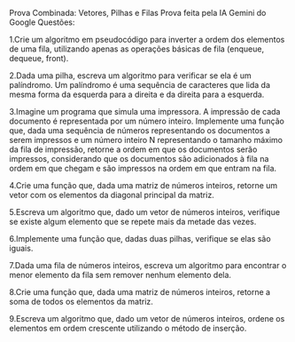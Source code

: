 Prova Combinada: Vetores, Pilhas e Filas
Prova feita pela IA Gemini do Google
Questões:

1.Crie um algoritmo em pseudocódigo para inverter a ordem dos elementos de uma fila, utilizando apenas as 
operações básicas de fila (enqueue, dequeue, front).

2.Dada uma pilha, escreva um algoritmo para verificar se ela é um palíndromo. Um palíndromo é uma sequência
de caracteres que lida da mesma forma da esquerda para a direita e da direita para a esquerda.

3.Imagine um programa que simula uma impressora. A impressão de cada documento é representada por um número 
inteiro. Implemente uma função que, dada uma sequência de números representando os documentos a serem impressos 
e um número inteiro N representando o tamanho máximo da fila de impressão, retorne a ordem em que os documentos 
serão impressos, considerando que os documentos são adicionados à fila na ordem em que chegam e são impressos na 
ordem em que entram na fila.

4.Crie uma função que, dada uma matriz de números inteiros, retorne um vetor com os elementos da diagonal 
principal da matriz.

5.Escreva um algoritmo que, dado um vetor de números inteiros, verifique se existe algum elemento que se 
repete mais da metade das vezes.

6.Implemente uma função que, dadas duas pilhas, verifique se elas são iguais.

7.Dada uma fila de números inteiros, escreva um algoritmo para encontrar o menor elemento da fila sem remover
nenhum elemento dela.

8.Crie uma função que, dada uma matriz de números inteiros, retorne a soma de todos os elementos da matriz.

9.Escreva um algoritmo que, dado um vetor de números inteiros, ordene os elementos em ordem crescente utilizando 
o método de inserção.